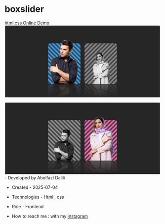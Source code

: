 # boxslider
html,css
[Online Demo](https://file:///C:/Users/lenovo/Desktop/slider1/index.html/)
<img src="./slider1/img/screen1.png">


<img src=".//slider1/img/screen2.png">
- Developed by Abolfazl Dalili

- Created - 2025-07-04

- Technologies - Html , css

- Role - Frontend

- How to reach me : with my [instagram](https://www.instagram.com/abolfazl_dalili2023)
